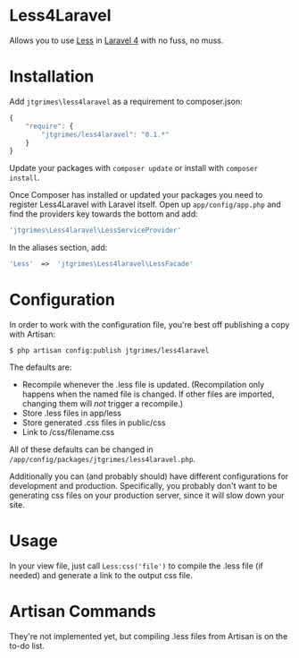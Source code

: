 Less4Laravel
============

Allows you to use [Less](http://lesscss.org//) in [Laravel 4](http://laravel.com/) with
no fuss, no muss.

Installation
============

Add `jtgrimes\less4laravel` as a requirement to composer.json:

```javascript
{
    "require": {
        "jtgrimes/less4laravel": "0.1.*"
    }
}
```

Update your packages with `composer update` or install with `composer install`.

Once Composer has installed or updated your packages you need to register 
Less4Laravel with Laravel itself. Open up `app/config/app.php` and 
find the providers key towards the bottom and add:

```php
'jtgrimes\Less4laravel\LessServiceProvider'
```

In the aliases section, add:

```php
'Less'	=>	'jtgrimes\Less4laravel\LessFacade'
```

Configuration
=============

In order to work with the configuration file, you're best off publishing a copy
with Artisan:

```
$ php artisan config:publish jtgrimes/less4laravel
```

The defaults are:
* Recompile whenever the .less file is updated.  (Recompilation only happens when the
named file is changed.  If other files are imported, changing them will *not* trigger
a recompile.)
* Store .less files in app/less
* Store generated .css files in public/css
* Link to /css/filename.css

All of these defaults can be changed in `/app/config/packages/jtgrimes/less4laravel.php`.

Additionally you can (and probably should) have different configurations for development 
and production.  Specifically, you probably don't want to be generating css files on
your production server, since it will slow down your site.


Usage
=====

In your view file, just call `Less:css('file')` to compile the .less file (if needed)
and generate a link to the output css file.



Artisan Commands
================

They're not implemented yet, but compiling .less files from Artisan is on the to-do 
list.

